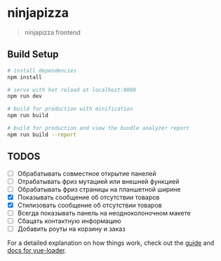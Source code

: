 # ninjapizza

> ninjapizza frontend

## Build Setup

```bash
# install dependencies
npm install

# serve with hot reload at localhost:8080
npm run dev

# build for production with minification
npm run build

# build for production and view the bundle analyzer report
npm run build --report
```

## TODOS

* [ ] Обрабатывать совместное открытие панелей
* [ ] Отрабатывать фриз мутацией или внешней функцией
* [ ] Обрабатывать фриз страницы на планшетной ширине
* [x] Показывать сообщение об отсутствии товаров
* [x] Стилизовать сообщение об отсутствии товаров
* [ ] Всегда показывать панель на неодноколоночном макете
* [ ] Сбацать контактную информацию
* [ ] Добавить роуты на корзину и заказ

For a detailed explanation on how things work, check out the [guide](http://vuejs-templates.github.io/webpack/) and [docs for vue-loader](http://vuejs.github.io/vue-loader).
